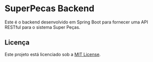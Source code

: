 # SuperPecas Backend

Este é o backend desenvolvido em Spring Boot para fornecer uma API RESTful para o sistema Super Peças.

## Licença

Este projeto está licenciado sob a [MIT License](LICENSE).
